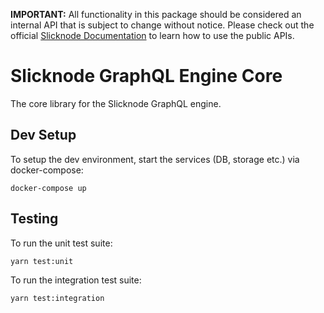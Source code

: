 **IMPORTANT:** All functionality in this package should be considered an internal API that is subject to change without notice. Please check out the official [Slicknode Documentation](https://slicknode.com/docs/) to learn how to use the public APIs.

# Slicknode GraphQL Engine Core

The core library for the Slicknode GraphQL engine.

## Dev Setup

To setup the dev environment, start the services (DB, storage etc.) via docker-compose:

    docker-compose up

## Testing

To run the unit test suite:

    yarn test:unit

To run the integration test suite:

    yarn test:integration
